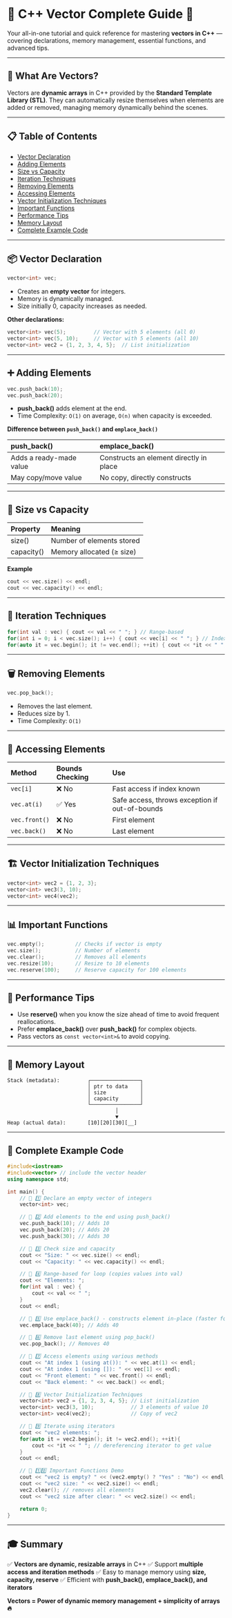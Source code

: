# 📖 C++ Vector Complete Guide 🚀

Your all-in-one tutorial and quick reference for mastering **vectors in C++** — covering declarations, memory management, essential functions, and advanced tips.

---

## 📌 What Are Vectors?

Vectors are **dynamic arrays** in C++ provided by the **Standard Template Library (STL)**.
They can automatically resize themselves when elements are added or removed, managing memory dynamically behind the scenes.

---

## 📋 Table of Contents

* [Vector Declaration](#vector-declaration)
* [Adding Elements](#adding-elements)
* [Size vs Capacity](#size-vs-capacity)
* [Iteration Techniques](#iteration-techniques)
* [Removing Elements](#removing-elements)
* [Accessing Elements](#accessing-elements)
* [Vector Initialization Techniques](#vector-initialization-techniques)
* [Important Functions](#important-functions)
* [Performance Tips](#performance-tips)
* [Memory Layout](#memory-layout)
* [Complete Example Code](#complete-example-code)

---

## 📦 Vector Declaration

```cpp
vector<int> vec;
```

* Creates an **empty vector** for integers.
* Memory is dynamically managed.
* Size initially 0, capacity increases as needed.

**Other declarations:**

```cpp
vector<int> vec(5);         // Vector with 5 elements (all 0)
vector<int> vec(5, 10);     // Vector with 5 elements (all 10)
vector<int> vec2 = {1, 2, 3, 4, 5};  // List initialization
```

---

## ➕ Adding Elements

```cpp
vec.push_back(10);
vec.push_back(20);
```

* **push\_back()** adds element at the end.
* Time Complexity: `O(1)` on average, `O(n)` when capacity is exceeded.

**Difference between `push_back()` and `emplace_back()`**

| push\_back()            | emplace\_back()                         |
| :---------------------- | :-------------------------------------- |
| Adds a ready-made value | Constructs an element directly in place |
| May copy/move value     | No copy, directly constructs            |

---

## 📏 Size vs Capacity

| Property   | Meaning                   |
| :--------- | :------------------------ |
| size()     | Number of elements stored |
| capacity() | Memory allocated (≥ size) |

**Example**

```cpp
cout << vec.size() << endl;
cout << vec.capacity() << endl;
```

---

## 🔄 Iteration Techniques

```cpp
for(int val : vec) { cout << val << " "; } // Range-based  
for(int i = 0; i < vec.size(); i++) { cout << vec[i] << " "; } // Index  
for(auto it = vec.begin(); it != vec.end(); ++it) { cout << *it << " "; } // Iterator  
```

---

## 🗑️ Removing Elements

```cpp
vec.pop_back();
```

* Removes the last element.
* Reduces size by 1.
* Time Complexity: `O(1)`

---

## 🎯 Accessing Elements

| Method        | Bounds Checking | Use                                            |
| :------------ | :-------------- | :--------------------------------------------- |
| `vec[i]`      | ❌ No            | Fast access if index known                     |
| `vec.at(i)`   | ✅ Yes           | Safe access, throws exception if out-of-bounds |
| `vec.front()` | ❌ No            | First element                                  |
| `vec.back()`  | ❌ No            | Last element                                   |

---

## 🏗️ Vector Initialization Techniques

```cpp
vector<int> vec2 = {1, 2, 3};
vector<int> vec3(3, 10);
vector<int> vec4(vec2);
```

---

## 📊 Important Functions

```cpp
vec.empty();          // Checks if vector is empty
vec.size();           // Number of elements
vec.clear();          // Removes all elements
vec.resize(10);       // Resize to 10 elements
vec.reserve(100);     // Reserve capacity for 100 elements
```

---

## 🚀 Performance Tips

* Use **reserve()** when you know the size ahead of time to avoid frequent reallocations.
* Prefer **emplace\_back()** over **push\_back()** for complex objects.
* Pass vectors as `const vector<int>&` to avoid copying.

---

## 🧠 Memory Layout

```
Stack (metadata):         ┌────────────────┐
                          │ ptr to data    │
                          │ size           │
                          │ capacity       │
                          └────────────────┘
                                   │
                                   ▼
Heap (actual data):       [10][20][30][__]
```

---

## 📜 Complete Example Code

```cpp
#include<iostream>
#include<vector> // include the vector header
using namespace std;

int main() {
    // 📌 1️⃣ Declare an empty vector of integers
    vector<int> vec;

    // 📌 2️⃣ Add elements to the end using push_back()
    vec.push_back(10); // Adds 10
    vec.push_back(20); // Adds 20
    vec.push_back(30); // Adds 30

    // 📌 3️⃣ Check size and capacity
    cout << "Size: " << vec.size() << endl;
    cout << "Capacity: " << vec.capacity() << endl;

    // 📌 4️⃣ Range-based for loop (copies values into val)
    cout << "Elements: ";
    for(int val : vec) {
        cout << val << " ";
    }
    cout << endl;

    // 📌 5️⃣ Use emplace_back() - constructs element in-place (faster for complex objects)
    vec.emplace_back(40); // Adds 40

    // 📌 6️⃣ Remove last element using pop_back()
    vec.pop_back(); // Removes 40

    // 📌 7️⃣ Access elements using various methods
    cout << "At index 1 (using at()): " << vec.at(1) << endl;
    cout << "At index 1 (using []): " << vec[1] << endl;
    cout << "Front element: " << vec.front() << endl;
    cout << "Back element: " << vec.back() << endl;

    // 📌 8️⃣ Vector Initialization Techniques
    vector<int> vec2 = {1, 2, 3, 4, 5}; // List initialization
    vector<int> vec3(3, 10);            // 3 elements of value 10
    vector<int> vec4(vec2);             // Copy of vec2

    // 📌 9️⃣ Iterate using iterators
    cout << "vec2 elements: ";
    for(auto it = vec2.begin(); it != vec2.end(); ++it){
        cout << *it << " "; // dereferencing iterator to get value
    }
    cout << endl;

    // 📌 1️⃣0️⃣ Important Functions Demo
    cout << "vec2 is empty? " << (vec2.empty() ? "Yes" : "No") << endl;
    cout << "vec2 size: " << vec2.size() << endl;
    vec2.clear(); // removes all elements
    cout << "vec2 size after clear: " << vec2.size() << endl;

    return 0;
}
```

---

## 🎓 Summary

✅ **Vectors are dynamic, resizable arrays** in C++
✅ Support **multiple access and iteration methods**
✅ Easy to manage memory using **size, capacity, reserve**
✅ Efficient with **push\_back(), emplace\_back(), and iterators**

**Vectors = Power of dynamic memory management + simplicity of arrays 🔥**
